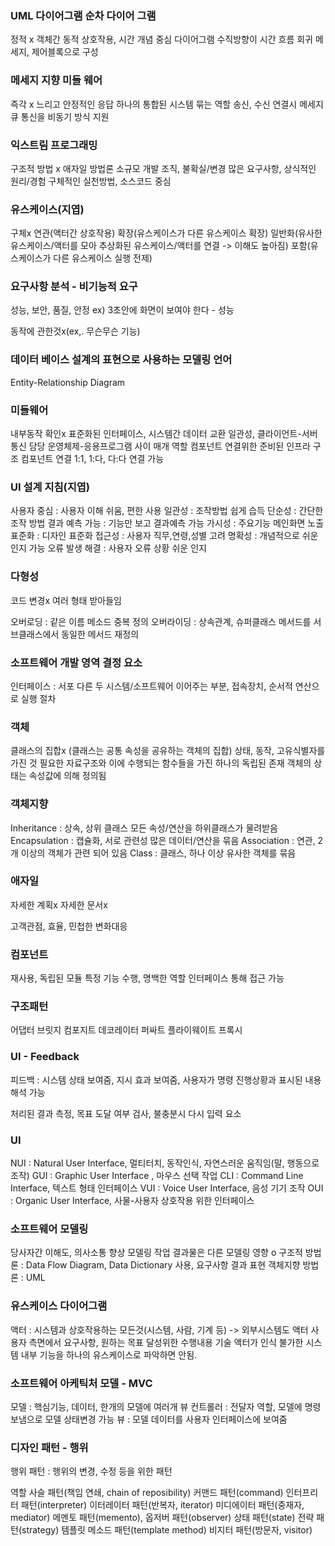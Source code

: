 ### UML 다이어그램 순차 다이어 그램
정적 x
객체간 동적 상호작용, 시간 개념 중심
다이어그램 수직방향이 시간 흐름
회귀 메세지, 제어블록으로 구성

### 메세지 지향 미들 웨어

즉각 x
느리고 안정적인 응답
하나의 통합된 시스템 묶는 역할
송신, 수신 연결시 메세지큐
통신을 비동기 방식 지원

### 익스트림 프로그래밍

구조적 방법 x
애자일 방법론
소규모 개발 조직, 불확실/변경 많은 요구사항, 상식적인 원리/경험 
구체적인 실천방법, 소스코드 중심

### 유스케이스(지엽)

구체x
연관(액터간 상호작용)
확장(유스케이스가 다른 유스케이스 확장)
일반화(유사한 유스케이스/액터를 모아 추상화된 유스케이스/액터를 연결 -> 이해도 높아짐)
포함(유스케이스가 다른 유스케이스 실행 전제)

### 요구사항 분석 - 비기능적 요구

성능, 보안, 품질, 안정
ex) 3초안에 화면이 보여야 한다 - 성능

동작에 관한것x(ex,. 무슨무슨 기능)

### 데이터 베이스 설계의 표현으로 사용하는 모델링 언어

Entity-Relationship Diagram

### 미들웨어

내부동작 확인x
표준화된 인터페이스, 시스템간 데이터 교환 일관성, 클라이언트-서버 통신 담당
운영체제-응용프로그램 사이 매개 역할
컴포넌트 연결위한 준비된 인프라 구조
컴포넌트 연결 1:1, 1:다, 다:다 연결 가능

### UI 설계 지침(지엽)

사용자 중심 : 사용자 이해 쉬움, 편한 사용
일관성 : 조작방법 쉽게 습득
단순성 : 간단한 조작 방법
결과 예측 가능 : 기능만 보고 결과예측 가능
가시성 : 주요기능 메인화면 노출
표준화 : 디자인 표준화
접근성 : 사용자 직무,연령,성별 고려
명확성 : 개념적으로 쉬운 인지 가능
오류 발생 해결  : 사용자 오류 상황 쉬운 인지

### 다형성

코드 변경x
여러 형태 받아들임

오버로딩 : 같은 이름 메소드 중복 정의
오버라이딩 : 상속관계, 슈퍼클래스 메서드를 서브클래스에서 동일한 메서드 재정의

### 소프트웨어 개발 영역 결정 요소

인터페이스 : 서포 다른 두 시스템/소프트웨어 이어주는 부분, 접속장치, 순서적 연산으로 실행 절차

### 객체

클래스의 집합x (클래스는 공통 속성을 공유하는 객체의 집합)
상태, 동작, 고유식별자를 가진 것
필요한 자료구조와 이에 수행되는 함수들을 가진 하나의 독립된 존재
객체의 상태는 속성값에 의해 정의됨

### 객체지향

Inheritance : 상속, 상위 클래스 모든 속성/연산을 하위클래스가 물려받음
Encapsulation : 캡슐화, 서로 관련성 많은 데이터/연산을 묶음
Association : 연관, 2개 이상의 객체가 관련 되어 있음
Class : 클래스, 하나 이상 유사한 객체를 묶음

### 애자일

자세한 계획x
자세한 문서x

고객관점, 효율, 민첩한 변화대응

### 컴포넌트

재사용, 독립된 모듈
특정 기능 수행, 명백한 역할
인터페이스 통해 접근 가능

### 구조패턴

어댑터
브릿지
컴포지트
데코레이터
퍼싸트
플라이웨이트
프록시

### UI - Feedback

피드백 : 시스템 상태 보여줌, 지시 효과 보여줌, 사용자가 명령 진행상황과 표시된 내용 해석 가능

처리된 결과 측정, 목표 도달 여부 검사, 불충분시 다시 입력 요소

### UI

NUI : Natural User Interface, 멀티터치, 동작인식, 자연스러운 움직임(말, 행동으로 조작)
GUI : Graphic User Interface , 마우스 선택 작업
CLI : Command Line Interface, 텍스트 형태 인터페이스
VUI : Voice User Interface, 음성 기기 조작
OUI : Organic User Interface, 사물-사용자 상호작용 위한 인터페이스

### 소프트웨어 모델링

당사자간 이해도, 의사소통 향상
모델링 작업 결과물은 다른 모델링 영향 o
구조적 방법론 : Data Flow Diagram, Data Dictionary 사용, 요구사항 결과 표현
객체지향 방법론 : UML

### 유스케이스 다이어그램

액터 : 시스템과 상호작용하는 모든것(시스템, 사람, 기계 등) -> 외부시스템도 액터
사용자 측면에서 요구사항, 원하는 목표 달성위한 수행내용 기술
액터가 인식 불가한 시스템 내부 기능을 하나의 유스케이스로 파악하면 안됨.

### 소프트웨어 아케틱처 모델 - MVC

모델 : 핵심기능, 데이터, 한개의 모델에 여러개 뷰
컨트롤러 : 전달자 역할, 모델에 명령 보냄으로 모델 상태변경 가능
뷰 : 모델 데이터를 사용자 인터페이스에 보여줌

### 디자인 패턴 - 행위
행위 패턴 : 행위의 변경, 수정 등을 위한 패턴  

역할 사슬 패턴(책임 연쇄, chain of reposibility)
커맨드 패턴(command)
인터프리터 패턴(interpreter)
이터레이터 패턴(반복자, iterator)
미디에이터 패턴(중재자, mediator)
메멘토 패턴(memento), 옵저버 패턴(observer)
상태 패턴(state)
전략 패턴(strategy)
템플릿 메소드 패턴(template method)
비지터 패턴(방문자, visitor)